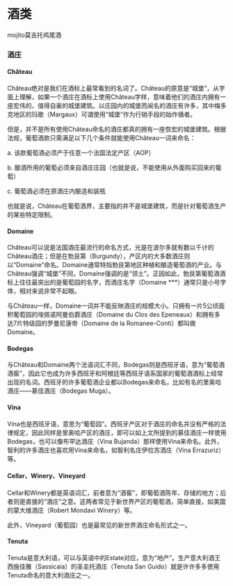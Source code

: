 # 酒类

mojito莫吉托鸡尾酒

### 酒庄

#### **Château**

Château绝对是我们在酒标上最常看到的名词了。Château的原意是“城堡”，从字面上理解，如果一个酒庄在酒标上使用Château字样，意味着他们的酒庄内拥有一座宏伟的、值得自豪的城堡建筑。以庄园内的城堡而闻名的酒庄有许多，其中梅多克地区的玛歌（Margaux）可谓使用“城堡”作为行销手段的始作俑者。

但是，并不是所有使用Château命名的酒庄都真的拥有一座恢宏的城堡建筑。根据法规，葡萄酒款只需满足以下几个条件就能使用Château一词来命名：

a. 该款葡萄酒必须产于任意一个法国法定产区（AOP）

b. 酿酒所用的葡萄必须来自酒庄庄园（也就是说，不能使用从外面购买回来的葡萄）

c. 葡萄酒必须在原酒庄内酿造和装瓶

也就是说，Château在葡萄酒界，主要指的并不是城堡建筑，而是针对葡萄酒生产的某些特定限制。

#### **Domaine**

Château可以说是法国酒庄最流行的命名方式，光是在波尔多就有数以千计的Château酒庄；但是在勃艮第（Burgundy），产区内的大多数酒庄则以“Domaine”命名。Domaine通常特指勃艮第地区种植和酿造葡萄酒的产业。与Château强调“城堡”不同，Domaine强调的是“领土”。正因如此，勃艮第葡萄酒酒标上往往最突出的是葡萄园的名字，而酒庄名字（Domaine \*\*\*）通常只是小号字体，相对来说非常不起眼。

与Château一样，Domaine一词并不能反映酒庄的规模大小。只拥有一片5公顷面积葡萄园的埃佩诺阿曼伯爵酒庄（Domaine du Clos des Epeneaux）和拥有多达7片特级园的罗曼尼康帝（Domaine de la Romanee-Conti）都叫做Domaine。

#### **Bodegas**

与Château和Domaine两个法语词汇不同，Bodegas则是西班牙语，意为“葡萄酒酒窖”，因此它也成为许多西班牙和阿根廷等西班牙语系国家的葡萄酒酒标上经常出现的名词。西班牙的许多葡萄酒企业都以Bodegas来命名，比如有名的里奥哈酒庄——慕佳酒庄（Bodegas Muga）。

#### **Vina**

Vina也是西班牙语，意思为“葡萄园”。西班牙产区对于酒庄的命名并没有严格的法律规定，因此同样是里奥哈产区的酒庄，即可以如上文所提到的慕佳酒庄一样使用Bodegas，也可以像布罕达酒庄（Vina Bujanda）那样使用Vina来命名。此外，智利的许多酒庄也喜欢用Vina来命名，如智利名庄伊拉苏酒庄（Vina Errazuriz）等。

#### **Cellar、Winery、Vineyard**

Cellar和Winery都是英语词汇，前者意为“酒窖”，即葡萄酒陈年、存储的地方；后者则是直接的“酒庄”之意。这两者常见于新世界产区的葡萄酒，简单直接，如美国的蒙大维酒庄（Robert Mondavi Winery）等。

此外，Vineyard（葡萄园）也是最常见的新世界酒庄命名形式之一。

#### **Tenuta**

Tenuta是意大利语，可以与英语中的Estate对应，意为“地产”。生产意大利酒王西施佳雅（Sassicaia）的圣圭托酒庄（Tenuta San Guido）就是许许多多使用Tenuta命名的意大利酒庄之一。

